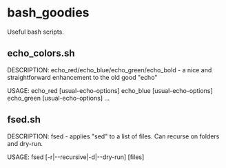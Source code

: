 # bash_goodies
Useful bash scripts.

echo_colors.sh
--------------
DESCRIPTION:
  echo_red/echo_blue/echo_green/echo_bold - a nice and straightforward enhancement to the old good "echo"

USAGE:
  echo_red [usual-echo-options]
  echo_blue [usual-echo-options]
  echo_green [usual-echo-options]
  ...

fsed.sh
-------
DESCRIPTION:
  fsed - applies "sed" to a list of files. Can recurse on folders and dry-run.
  
USAGE:
  fsed <usual-sed-options> [-r|--recursive|-d|--dry-run] [files]
